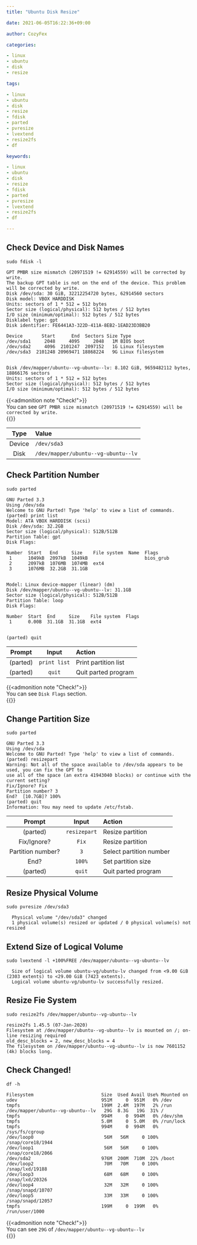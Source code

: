 ```yaml
---
title: "Ubuntu Disk Resize"

date: 2021-06-05T16:22:36+09:00

author: CozyFex

categories:

- linux
- ubuntu
- disk
- resize

tags:

- linux
- ubuntu
- disk
- resize
- fdisk
- parted
- pvresize
- lvextend
- resize2fs
- df

keywords:

- linux
- ubuntu
- disk
- resize
- fdisk
- parted
- pvresize
- lvextend
- resize2fs
- df

---
```


## Check Device and Disk Names

```shell
sudo fdisk -l
```

```
GPT PMBR size mismatch (20971519 != 62914559) will be corrected by write.
The backup GPT table is not on the end of the device. This problem will be corrected by write.
Disk /dev/sda: 30 GiB, 32212254720 bytes, 62914560 sectors
Disk model: VBOX HARDDISK
Units: sectors of 1 * 512 = 512 bytes
Sector size (logical/physical): 512 bytes / 512 bytes
I/O size (minimum/optimal): 512 bytes / 512 bytes
Disklabel type: gpt
Disk identifier: FE6441A3-322D-411A-8EB2-1EAD23D3BB20

Device       Start      End  Sectors Size Type
/dev/sda1     2048     4095     2048   1M BIOS boot
/dev/sda2     4096  2101247  2097152   1G Linux filesystem
/dev/sda3  2101248 20969471 18868224   9G Linux filesystem


Disk /dev/mapper/ubuntu--vg-ubuntu--lv: 8.102 GiB, 9659482112 bytes, 18866176 sectors
Units: sectors of 1 * 512 = 512 bytes
Sector size (logical/physical): 512 bytes / 512 bytes
I/O size (minimum/optimal): 512 bytes / 512 bytes
```

{{<admonition note "Check!">}}  
You can see `GPT PMBR size mismatch (20971519 != 62914559) will be corrected by write.`  
{{</admonition>}}

| Type | Value |  
|:-:|:-|  
| Device | `/dev/sda3` |  
| Disk | `/dev/mapper/ubuntu--vg-ubuntu--lv` |

## Check Partition Number

```shell
sudo parted
```

```
GNU Parted 3.3
Using /dev/sda
Welcome to GNU Parted! Type 'help' to view a list of commands.
(parted) print list
Model: ATA VBOX HARDDISK (scsi)
Disk /dev/sda: 32.2GB
Sector size (logical/physical): 512B/512B
Partition Table: gpt
Disk Flags:

Number  Start   End     Size    File system  Name  Flags
 1      1049kB  2097kB  1049kB                     bios_grub
 2      2097kB  1076MB  1074MB  ext4
 3      1076MB  32.2GB  31.1GB


Model: Linux device-mapper (linear) (dm)
Disk /dev/mapper/ubuntu--vg-ubuntu--lv: 31.1GB
Sector size (logical/physical): 512B/512B
Partition Table: loop
Disk Flags:

Number  Start  End     Size    File system  Flags
 1      0.00B  31.1GB  31.1GB  ext4


(parted) quit
```

| Prompt | Input | Action |  
|:-:|:-:|:-|  
| (parted) | `print list` | Print partition list |  
| (parted) | `quit` | Quit parted program |

{{<admonition note "Check!">}}  
You can see `Disk Flags` section.  
{{</admonition>}}

## Change Partition Size

```shell
sudo parted
```

```
GNU Parted 3.3
Using /dev/sda
Welcome to GNU Parted! Type 'help' to view a list of commands.
(parted) resizepart
Warning: Not all of the space available to /dev/sda appears to be used, you can fix the GPT to
use all of the space (an extra 41943040 blocks) or continue with the current setting?
Fix/Ignore? Fix
Partition number? 3
End?  [10.7GB]? 100%
(parted) quit
Information: You may need to update /etc/fstab.
```

| Prompt | Input | Action |  
|:-:|:-:|:-|  
| (parted) | `resizepart` | Resize partition |  
| Fix/Ignore? | `Fix` | Resize partition |  
| Partition number? | `3` | Select partition number |  
| End? | `100%` | Set partition size |  
| (parted) | `quit` | Quit parted program |

## Resize Physical Volume

```shell
sudo pvresize /dev/sda3
```

```
  Physical volume "/dev/sda3" changed
  1 physical volume(s) resized or updated / 0 physical volume(s) not resized
```

## Extend Size of Logical Volume

```shell
sudo lvextend -l +100%FREE /dev/mapper/ubuntu--vg-ubuntu--lv
```

```
  Size of logical volume ubuntu-vg/ubuntu-lv changed from <9.00 GiB (2303 extents) to <29.00 GiB (7423 extents).
  Logical volume ubuntu-vg/ubuntu-lv successfully resized.
```

## Resize Fie System

```shell
sudo resize2fs /dev/mapper/ubuntu--vg-ubuntu--lv
```

```
resize2fs 1.45.5 (07-Jan-2020)
Filesystem at /dev/mapper/ubuntu--vg-ubuntu--lv is mounted on /; on-line resizing required
old_desc_blocks = 2, new_desc_blocks = 4
The filesystem on /dev/mapper/ubuntu--vg-ubuntu--lv is now 7601152 (4k) blocks long.
```

## Check Changed!

```shell
df -h
```

```
Filesystem                         Size  Used Avail Use% Mounted on
udev                               951M     0  951M   0% /dev
tmpfs                              199M  2.4M  197M   2% /run
/dev/mapper/ubuntu--vg-ubuntu--lv   29G  8.3G   19G  31% /
tmpfs                              994M     0  994M   0% /dev/shm
tmpfs                              5.0M     0  5.0M   0% /run/lock
tmpfs                              994M     0  994M   0% /sys/fs/cgroup
/dev/loop0                          56M   56M     0 100% /snap/core18/1944
/dev/loop1                          56M   56M     0 100% /snap/core18/2066
/dev/sda2                          976M  200M  710M  22% /boot
/dev/loop2                          70M   70M     0 100% /snap/lxd/19188
/dev/loop3                          68M   68M     0 100% /snap/lxd/20326
/dev/loop4                          32M   32M     0 100% /snap/snapd/10707
/dev/loop5                          33M   33M     0 100% /snap/snapd/12057
tmpfs                              199M     0  199M   0% /run/user/1000
```

{{<admonition note "Check!">}}  
You can see `29G` of `/dev/mapper/ubuntu--vg-ubuntu--lv`  
{{</admonition>}}